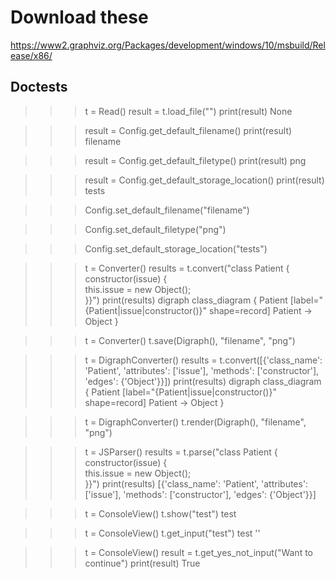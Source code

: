 # Download these

https://www2.graphviz.org/Packages/development/windows/10/msbuild/Release/x86/

## Doctests

>>> t = Read()
>>> result = t.load_file("")
>>> print(result)
None

>>> result = Config.get_default_filename()
>>> print(result)
filename

>>> result = Config.get_default_filetype()
>>> print(result)
png

>>> result = Config.get_default_storage_location()
>>> print(result)
tests

>>> Config.set_default_filename("filename")

>>> Config.set_default_filetype("png")

>>> Config.set_default_storage_location("tests")

>>> t = Converter()
>>> results = t.convert("class Patient {\
    constructor(issue) {\
        this.issue = new Object();\
            }}")
>>> print(results)
digraph class_diagram {
    Patient [label="{Patient|issue|constructor()}" shape=record]
    Patient -> Object
}

>>> t = Converter()
>>> t.save(Digraph(), "filename", "png")

>>> t = DigraphConverter()
>>> results = t.convert([{'class_name': 'Patient', 'attributes': ['issue'], 'methods': ['constructor'], 'edges': {'Object'}}])
>>> print(results)
digraph class_diagram {
    Patient [label="{Patient|issue|constructor()}" shape=record]
    Patient -> Object
}

>>> t = DigraphConverter()
>>> t.render(Digraph(), "filename", "png")

>>> t = JSParser()
>>> results = t.parse("class Patient {\
    constructor(issue) {\
        this.issue = new Object();\
            }}")
>>> print(results)
[{'class_name': 'Patient', 'attributes': ['issue'], 'methods': ['constructor'], 'edges': {'Object'}}]

>>> t = ConsoleView()
>>> t.show("test")
test

>>> t = ConsoleView()
>>> t.get_input("test")
test
''

>>> t = ConsoleView()
>>> result = t.get_yes_not_input("Want to continue")
>>> print(result)
True